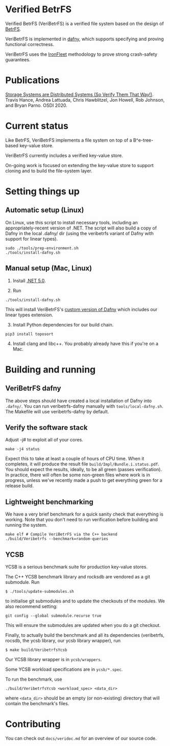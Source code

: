 # Verified BetrFS

Verified BetrFS (VeriBetrFS) is a verified file system based on the design of [BetrFS](http://betrfs.org).

VeriBetrFS is implemented in [dafny](https://github.com/dafny-lang/dafny), which supports specifying and proving functional correctness.

VeriBetrFS uses the [IronFleet](https://www.microsoft.com/en-us/research/publication/ironfleet-proving-practical-distributed-systems-correct/) methodology to prove strong crash-safety guarantees.

# Publications

[Storage Systems are Distributed Systems (So Verify Them That Way!)](https://www.usenix.org/conference/osdi20/presentation/hance).  Travis Hance, Andrea Lattuada, Chris Hawblitzel, Jon Howell, Rob Johnson, and Bryan Parno. OSDI 2020.

# Current status

Like BetrFS, VeriBetrFS implements a file system on top of a B^e-tree-based key-value store.

VeriBetrFS currently includes a verified key-value store.

On-going work is focused on extending the key-value store to support cloning and to build the file-system layer.

# Setting things up

## Automatic setup (Linux)

On Linux, use this script to install necessary tools, including an appropriately-recent
version of .NET. The script will also build a copy of Dafny in the local
.dafny/ dir (using the veribetrfs variant of Dafny with support for linear
types).

```
sudo ./tools/prep-environment.sh
./tools/install-dafny.sh
```

## Manual setup (Mac, Linux)

1. Install [.NET 5.0](https://dotnet.microsoft.com/download).

2. Run

```
./tools/install-dafny.sh
```

This will install VeriBetrFS's [custom version of Dafny](https://github.com/secure-foundations/dafny) which includes our linear types extension.

3. Install Python dependencies for our build chain.

```
pip3 install toposort
```

4. Install clang and libc++. You probably already have this if you're on a Mac.

# Building and running

## VeriBetrFS dafny

The above steps should have created a local installation of Dafny into `.dafny/`.
You can run veribetrfs-dafny manually with `tools/local-dafny.sh`.
The Makefile will use veribetrfs-dafny by default.

## Verify the software stack

Adjust -j# to exploit all of your cores.
```
make -j4 status
```

Expect this to take at least a couple of hours of CPU time. When it completes, it will
produce the result file `build/Impl/Bundle.i.status.pdf`. You should expect the results,
ideally, to be all green (passes verification). In practice, there will often be some
non-green files where work is in progress, unless we've recently made a push to get
everything green for a release build.

## Lightweight benchmarking

We have a very brief benchmark for a quick sanity check that everything is working. Note that you don't need to run verification before building and running the system.

```
make elf # Compile VeriBetrFS via the C++ backend
./build/Veribetrfs --benchmark=random-queries
```

## YCSB

YCSB is a serious benchmark suite for production key-value stores.

The C++ YCSB benchmark library and rocksdb are vendored as a git submodule. Run

```
$ ./tools/update-submodules.sh
```

to initialise git submodules and to update the checkouts of the modules.
We also recommend setting:

```
git config --global submodule.recurse true
```

This will ensure the submodules are updated when you do a git checkout.

Finally, to actually build the benchmark and all its dependencies (veribetrfs, rocsdb, the ycsb library, our ycsb library wrapper), run

```
$ make build/VeribetrfsYcsb
```

Our YCSB library wrapper is in `ycsb/wrappers`.

Some YCSB workload specifications are in `ycsb/*.spec`.

To run the benchmark, use

```
./build/VeribetrfsYcsb <workload_spec> <data_dir>
```

where `<data_dir>` should be an empty (or non-existing) directory that will contain the benchmark's files.

# Contributing

You can check out `docs/veridoc.md` for an overview of our source code.
